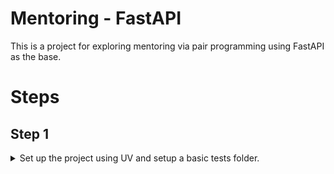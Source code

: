 # Mentoring - FastAPI

This is a project for exploring mentoring via pair programming using FastAPI as the base.

# Steps

## Step 1

<details>
    <summary>Set up the project using UV and setup a basic tests folder.</summary>
    <br>
    The following are the commands I used:

```bash
# from the folder you house your repos in
uv init --lib ./mentoring-fastapi

# add the fastapi dependency
uv add "fastapi[standard]"
```

`main.py` should look like the following at this point:

```python
from fastapi import FastAPI
import pydantic

app = FastAPI()


class EchoResponse(pydantic.BaseModel):
    greeting: str


@app.get("/echo/{name}")
async def echo(name: str) -> EchoResponse:
    return EchoResponse(greeting=f"Hello {name}!")
```

```bash
# add pytest as a dev dependency
uv add --dev pytest
```

Add the following to `src/tests/api/conftest.py` (don't forget to create the `__init__.py` files!)

```python
import pytest
from fastapi import testclient

from mentoring_fastapi import main


@pytest.fixture(name="client")
def _get_client() -> testclient.TestClient:  # pyright: ignore [reportUnusedFunction]
    client = testclient.TestClient(main.app)
    return client
```

Add the following to `src/tests/api/test_main.py`

```python
import pytest
from fastapi import testclient


class TestEchoGet:
    @pytest.mark.parametrize("name", ["test", "test2", "john"])
    def test_echo_get(self, name: str, client: testclient.TestClient) -> None:
        response = client.get(f"/echo/{name}")

        assert response.status_code == 200
        assert response.json() == {"greeting": f"Hello {name}!"}
```

</details>
